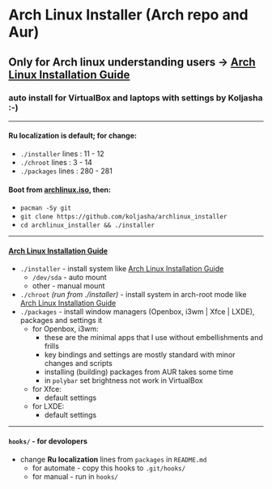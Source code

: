 # Arch Linux Installer (Arch repo and Aur)

## Only for Arch linux understanding users -> [Arch Linux Installation Guide](https://wiki.archlinux.org/index.php/Installation_guide)
### auto install for VirtualBox and laptops with settings by Koljasha :-)

***
#### Ru localization is default; for change:
* `./installer` lines : 11 - 12
* `./chroot`    lines : 3 - 14
* `./packages`  lines : 280 - 281

#### Boot from [archlinux.iso](https://archlinux.org/download/), then:
* `pacman -Sy git`
* `git clone https://github.com/koljasha/archlinux_installer`
* `cd archlinux_installer && ./installer`

***
#### [Arch Linux Installation Guide](https://wiki.archlinux.org/index.php/Installation_guide)

* `./installer` - install system like [Arch Linux Installation Guide](https://wiki.archlinux.org/index.php/Installation_guide)
    * `/dev/sda` - auto mount
    * other      - manual mount
* `./chroot` *(run from ./installer)* - install system in arch-root mode like [Arch Linux Installation Guide](https://wiki.archlinux.org/index.php/Installation_guide#Chroot)
* `./packages` - install window managers (Openbox, i3wm | Xfce | LXDE), packages and settings it
    * for Openbox, i3wm:
        * these are the minimal apps that I use without embellishments and frills
        * key bindings and settings are mostly standard with minor changes and scripts
        * installing (building) packages from AUR takes some time
        * in `polybar` set brightness not work in VirtualBox
    * for Xfce:
        * default settings
    * for LXDE:
        * default settings

***
#### `hooks/` - for devolopers

* change **Ru localization** lines from `packages` in `README.md`
    * for automate - copy this hooks to `.git/hooks/`
    * for manual - run in `hooks/`

